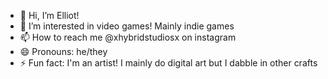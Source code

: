 - 👋 Hi, I’m Elliot!
- 👀 I’m interested in video games! Mainly indie games
- 📫 How to reach me @xhybridstudiosx on instagram
- 😄 Pronouns: he/they
- ⚡ Fun fact: I'm an artist! I mainly do digital art but I dabble in other crafts

<!---
CoolBeanzBB/CoolBeanzBB is a ✨ special ✨ repository because its `README.md` (this file) appears on your GitHub profile.
You can click the Preview link to take a look at your changes.
--->
